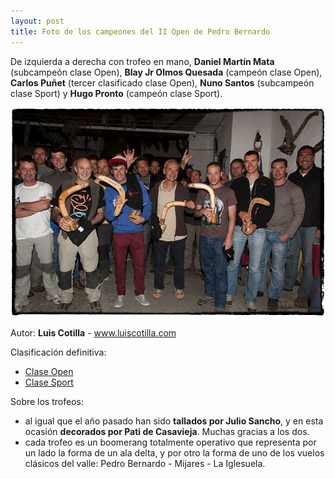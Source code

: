```yaml
---
layout: post
title: Foto de los campeones del II Open de Pedro Bernardo
---
```


De izquierda a derecha con trofeo en mano, **Daniel Martín Mata** (subcampeón clase Open), **Blay Jr Olmos Quesada** (campeón clase Open), **Carlos Puñet** (tercer clasificado clase Open), **Nuno Santos** (subcampeón clase Sport) y **Hugo Pronto** (campeón clase Sport).

<div class="center_wrapper">
  <div class="poster">
<img src="images/campeones_2013.jpg" alt="Foto de los ganadores del II Open de Pedro Bernardo" title="Ganadores del II Open de Pedro Bernardo (por Luis Cotilla - luiscotilla.com)"/>
  </div>
</div>
<div class="center_wrapper">
  <p>
    Autor: <strong>Luis Cotilla</strong> - 
    <a href="http://www.luiscotilla.com">www.luiscotilla.com</a>
  </p>
</div>

Clasificación definitiva:
* [Clase Open](/resultados/general_open.html)
* [Clase Sport](/resultados/general_sport.html)


Sobre los trofeos:
* al igual que el año pasado han sido **tallados por Julio Sancho**, y en esta ocasión **decorados por Pati de Casavieja**. Muchas gracias a los dos.
* cada trofeo es un boomerang totalmente operativo que representa por un lado la forma de un ala delta, y por otro la forma de uno de los vuelos clásicos del valle: Pedro Bernardo - Mijares - La Iglesuela.
